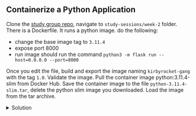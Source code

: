 ## Containerize a Python Application

Clone the [study group repo](https://github.com/colossus06/cka-ckad-study-group-2024.git), navigate to `study-sessions/week-2` folder. There is a Dockerfile. It runs a python image. do the following:
- change the base image tag to `3.11.4`
- expose port 8000
- run image should run the command `python3 -m flask run --host=0.0.0.0 --port=8000`

Once you edit the file, build and export the image naming `kirbyrocket-gang` with the tag `1.0`. Validate the image.
Pull the container image python:3.11.4-slim from Docker Hub.
Save the container image to the file `python-3.11.4-slim.tar`, delete the python slim image you downloaded.
Load the image from the tar archive.

<details>
<summary>Solution</summary>

```sh
git clone https://github.com/colossus06/cka-ckad-study-group-2024.git
cd cka-ckad-study-group-2024/study-sessions/week-2
vim Dockerfile
curl -sSL https://get.docker.com/ | sh
sudo apt update
sudo apt-get install docker-buildx-plugin -y

IMAGE=kirbyrocket-gang
docker buildx create --name ckad --use --bootstrap
docker buildx build --load --platform linux/amd64 -t $IMAGE:1.0 .
docker image ls | grep kirby
docker save -o python-3.11.4-slim.tar python:3.11.4-slim
docker load -i python-3.11.4-slim.tar
```

</details>